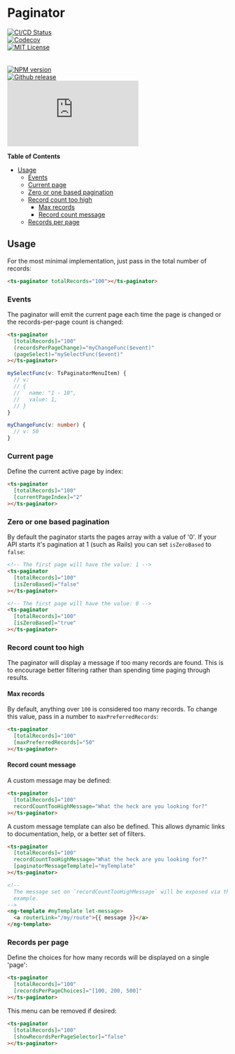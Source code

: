 <h1>Paginator</h1>

[![CI/CD Status][github-action-badge]][github-action-link]  
[![Codecov][codecov-badge]][codecov-project]  
[![MIT License][license-image]][license-url]  
<br>  
[![NPM version][npm-version-image]][npm-package]  
[![Github release][gh-release-badge]][gh-releases]  
[![Library size][file-size-badge]][raw-distribution-js]

<!-- START doctoc generated TOC please keep comment here to allow auto update -->
<!-- DON'T EDIT THIS SECTION, INSTEAD RE-RUN doctoc TO UPDATE -->
**Table of Contents**

- [Usage](#usage)
  - [Events](#events)
  - [Current page](#current-page)
  - [Zero or one based pagination](#zero-or-one-based-pagination)
  - [Record count too high](#record-count-too-high)
    - [Max records](#max-records)
    - [Record count message](#record-count-message)
  - [Records per page](#records-per-page)

<!-- END doctoc generated TOC please keep comment here to allow auto update -->


## Usage

For the most minimal implementation, just pass in the total number of records:

```html
<ts-paginator totalRecords="100"></ts-paginator>
```

### Events

The paginator will emit the current page each time the page is changed or the records-per-page count is changed:

```html
<ts-paginator
  [totalRecords]="100"
  (recordsPerPageChange)="myChangeFunc($event)"
  (pageSelect)="mySelectFunc($event)"
></ts-paginator>
```

```typescript
mySelectFunc(v: TsPaginatorMenuItem) {
  // v:
  // {
  //   name: "1 - 10",
  //   value: 1,
  // }
}

myChangeFunc(v: number) {
  // v: 50
}
```


### Current page

Define the current active page by index:

```html
<ts-paginator
  [totalRecords]="100"
  [currentPageIndex]="2"
></ts-paginator>
```


### Zero or one based pagination

By default the paginator starts the pages array with a value of '0'. If your API starts it's
pagination at 1 (such as Rails) you can set `isZeroBased` to `false`:

```html
<!-- The first page will have the value: 1 -->
<ts-paginator
  [totalRecords]="100"
  [isZeroBased]="false"
></ts-paginator>

<!-- The first page will have the value: 0 -->
<ts-paginator
  [totalRecords]="100"
  [isZeroBased]="true"
></ts-paginator>
```

### Record count too high

The paginator will display a message if too many records are found. This is to encourage better filtering rather than
spending time paging through results.

#### Max records

By default, anything over `100` is considered too many records. To change this value, pass in a number to
`maxPreferredRecords`:

```html
<ts-paginator
  [totalRecords]="100"
  [maxPreferredRecords]="50"
></ts-paginator>
```

#### Record count message

A custom message may be defined:

```html
<ts-paginator
  [totalRecords]="100"
  recordCountTooHighMessage="What the heck are you looking for?"
></ts-paginator>
```

A custom message template can also be defined. This allows dynamic links to documentation, help, or a better set of
filters.

```html
<ts-paginator
  [totalRecords]="100"
  recordCountTooHighMessage="What the heck are you looking for?"
  [paginatorMessageTemplate]="myTemplate"
></ts-paginator>

<!--
  The message set on `recordCountTooHighMessage` will be exposed via the variable `message` in this
  example.
-->
<ng-template #myTemplate let-message>
  <a routerLink="/my/route">{{ message }}</a>
</ng-template>
```

### Records per page

Define the choices for how many records will be displayed on a single 'page':

```html
<ts-paginator
  [totalRecords]="100"
  [recordsPerPageChoices]="[100, 200, 500]"
></ts-paginator>
```

This menu can be removed if desired:

```html
<ts-paginator
  [totalRecords]="100"
  [showRecordsPerPageSelector]="false"
></ts-paginator>
```


<!-- Links -->
[license-url]:         https://github.com/GetTerminus/terminus-oss/blob/master/LICENSE
[license-image]:       http://img.shields.io/badge/license-MIT-blue.svg
[codecov-project]:     https://codecov.io/gh/GetTerminus/terminus-oss
[codecov-badge]:       https://codecov.io/gh/GetTerminus/terminus-oss/branch/master/graph/badge.svg
[npm-version-image]:   http://img.shields.io/npm/v/@terminus/ui-paginator.svg
[npm-package]:         https://www.npmjs.com/package/@terminus/ui-paginator
[gh-release-badge]:    https://img.shields.io/github/release/GetTerminus/terminus-oss.svg
[gh-releases]:         https://github.com/GetTerminus/terminus-ui/releases/
[github-action-badge]: https://github.com/GetTerminus/terminus-oss/workflows/CI%20Release/badge.svg
[github-action-link]:  https://github.com/GetTerminus/terminus-oss/actions?query=workflow%3A%22CI+Release%22
[file-size-badge]:     http://img.badgesize.io/https://unpkg.com/@terminus/ui-paginator/bundles/terminus-ui-paginator.umd.min.js?compression=gzip
[raw-distribution-js]: https://unpkg.com/@terminus/ui-paginator/bundles/terminus-ui-paginator.umd.js
